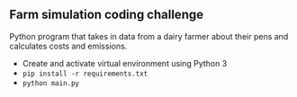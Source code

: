 ## Farm simulation coding challenge

Python program that takes in data from a dairy farmer 
about their pens and calculates costs and emissions.

* Create and activate virtual environment using Python 3
* `pip install -r requirements.txt`
* `python main.py`